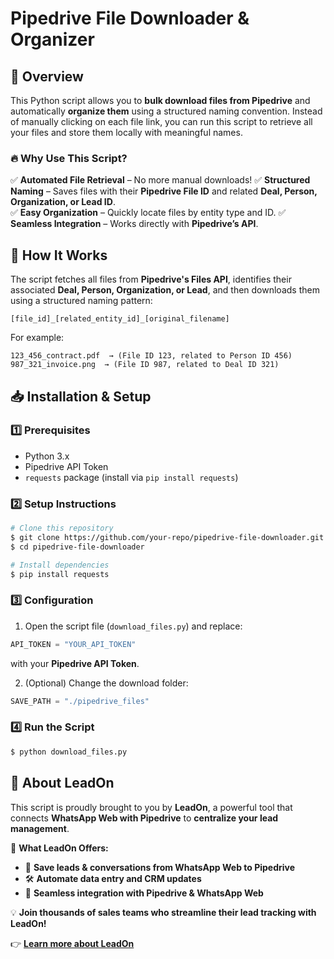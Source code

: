 # Pipedrive File Downloader & Organizer

## 🚀 Overview
This Python script allows you to **bulk download files from Pipedrive** and automatically **organize them** using a structured naming convention. Instead of manually clicking on each file link, you can run this script to retrieve all your files and store them locally with meaningful names.

### 🔥 Why Use This Script?
✅ **Automated File Retrieval** – No more manual downloads!
✅ **Structured Naming** – Saves files with their **Pipedrive File ID** and related **Deal, Person, Organization, or Lead ID**.  
✅ **Easy Organization** – Quickly locate files by entity type and ID.
✅ **Seamless Integration** – Works directly with **Pipedrive’s API**.

## 📌 How It Works
The script fetches all files from **Pipedrive's Files API**, identifies their associated **Deal, Person, Organization, or Lead**, and then downloads them using a structured naming pattern:

```plaintext
[file_id]_[related_entity_id]_[original_filename]
```
For example:
```
123_456_contract.pdf  → (File ID 123, related to Person ID 456)
987_321_invoice.png  → (File ID 987, related to Deal ID 321)
```

## 📥 Installation & Setup
### 1️⃣ Prerequisites
- Python 3.x
- Pipedrive API Token
- `requests` package (install via `pip install requests`)

### 2️⃣ Setup Instructions
```bash
# Clone this repository
$ git clone https://github.com/your-repo/pipedrive-file-downloader.git
$ cd pipedrive-file-downloader

# Install dependencies
$ pip install requests
```

### 3️⃣ Configuration
1. Open the script file (`download_files.py`) and replace:
```python
API_TOKEN = "YOUR_API_TOKEN"
```
with your **Pipedrive API Token**.

2. (Optional) Change the download folder:
```python
SAVE_PATH = "./pipedrive_files"
```

### 4️⃣ Run the Script
```bash
$ python download_files.py
```

## 📡 About LeadOn
This script is proudly brought to you by **LeadOn**, a powerful tool that connects **WhatsApp Web with Pipedrive** to **centralize your lead management**.

🚀 **What LeadOn Offers:**
- 📩 **Save leads & conversations from WhatsApp Web to Pipedrive**
- 🛠️ **Automate data entry and CRM updates**
- 🔗 **Seamless integration with Pipedrive & WhatsApp Web**

💡 **Join thousands of sales teams who streamline their lead tracking with LeadOn!**

👉 **[Learn more about LeadOn](https://www.leadoncrm.com)**


